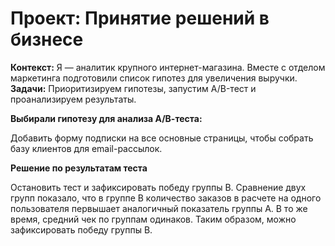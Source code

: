 # Проект: Принятие решений в бизнесе

**Контекст:** Я — аналитик крупного интернет-магазина. Вместе с отделом маркетинга подготовили список гипотез для увеличения выручки.
**Задачи:** Приоритизируем гипотезы, запустим A/B-тест и проанализируем результаты.

**Выбирали гипотезу для анализа А/В-теста:**

Добавить форму подписки на все основные страницы, чтобы собрать базу клиентов для email-рассылок.

**Решение по результатам теста**

Остановить тест и зафиксировать победу группы В. Сравнение двух групп показало, что в группе В количество заказов в расчете на одного пользователя первышает аналогичный показатель группы А. В то же время, средний чек по группам одинаков. Таким образом, можно зафиксировать победу группы В.
